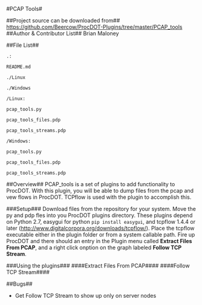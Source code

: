 #PCAP Tools#

##Project source can be downloaded from##
https://github.com/Beercow/ProcDOT-Plugins/tree/master/PCAP_tools
##Author & Contributor List##
Brian Maloney

##File List##
```
.:

README.md

./Linux

./Windows
```
```
/Linux:

pcap_tools.py

pcap_tools_files.pdp

pcap_tools_streams.pdp
```
```
/Windows:

pcap_tools.py

pcap_tools_files.pdp

pcap_tools_streams.pdp
```

##Overview##
PCAP_tools is a set of plugins to add functionality to ProcDOT. With this plugin, you will be able to dump files from the pcap and vew flows in ProcDOT. TCPflow is used with the plugin to accomplish this.

###Setup###
Download files from the repository for your system. Move the py and pdp fles into you ProcDOT plugins directory. These plugins depend on Python 2.7, easygui for python `pip install easygui`, and tcpflow 1.4.4 or later (http://www.digitalcorpora.org/downloads/tcpflow/). Place the tcpflow executable either in the plugin folder or from a system callable path. Fire up ProcDOT and there should an entry in the Plugin menu called **Extract Files From PCAP**, and a right click onption on the graph labeled **Follow TCP Stream**.

###Using the plugins###
####Extract Files From PCAP####
####Follow TCP Stream####


##Bugs##
* Get Follow TCP Stream to show up only on server nodes
